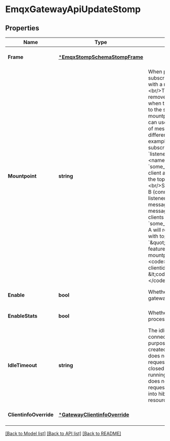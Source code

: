 # EmqxGatewayApiUpdateStomp

## Properties
Name | Type | Description | Notes
------------ | ------------- | ------------- | -------------
**Frame** | [***EmqxStompSchemaStompFrame**](emqx_stomp_schema.stomp_frame.md) |  | [optional] [default to null]
**Mountpoint** | **string** | When publishing or subscribing, prefix all topics with a mountpoint string.&lt;br/&gt;The prefixed string will be removed from the topic name when the message is delivered to the subscriber.&lt;br/&gt;The mountpoint is a way that users can use to implement isolation of message routing between different listeners.&lt;br/&gt;For example if a client A subscribes to &#x60;t&#x60; with &#x60;listeners.tcp.\\&lt;name&gt;.mountpoint&#x60; set to &#x60;some_tenant&#x60;,&lt;br/&gt;then the client actually subscribes to the topic &#x60;some_tenant/t&#x60;.&lt;br/&gt;Similarly, if another client B (connected to the same listener as the client A) sends a message to topic &#x60;t&#x60;,&lt;br/&gt;the message is routed to all the clients subscribed &#x60;some_tenant/t&#x60;,&lt;br/&gt;so client A will receive the message, with topic name &#x60;t&#x60;. Set to &#x60;\&quot;\&quot;&#x60; to disable the feature.&lt;br/&gt;Variables in mountpoint string:&lt;br/&gt;&lt;br/&gt;  - &lt;code&gt;${clientid}&lt;/code&gt;: clientid&lt;br/&gt;&lt;br/&gt;  - &lt;code&gt;${username}&lt;/code&gt;: username | [optional] 
**Enable** | **bool** | Whether to enable this gateway | [optional] [default to true]
**EnableStats** | **bool** | Whether to enable client process statistic | [optional] [default to true]
**IdleTimeout** | **string** | The idle time of the client connection process. It has two purposes:&lt;br/&gt;  1. A newly created client process that does not receive any client requests after that time will be closed directly.&lt;br/&gt;  2. A running client process that does not receive any client requests after this time will go into hibernation to save resources. | [optional] [default to 30s]
**ClientinfoOverride** | [***GatewayClientinfoOverride**](gateway.clientinfo_override.md) |  | [optional] [default to null]

[[Back to Model list]](../README.md#documentation-for-models) [[Back to API list]](../README.md#documentation-for-api-endpoints) [[Back to README]](../README.md)

